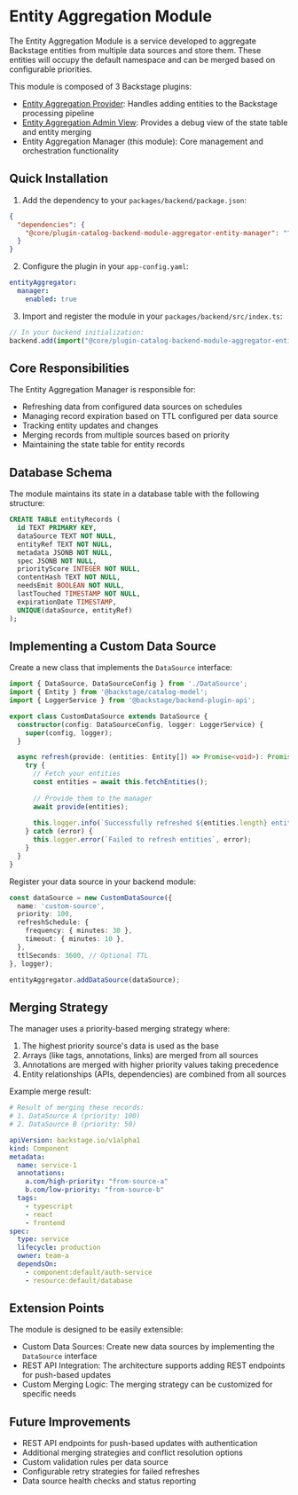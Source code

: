# Entity Aggregation Module

The Entity Aggregation Module is a service developed to aggregate Backstage entities from multiple data sources and store them. These entities will occupy the default namespace and can be merged based on configurable priorities.

This module is composed of 3 Backstage plugins:

- [Entity Aggregation Provider](../catalog-backend-aggregator-entity-provider/README.md): Handles adding entities to the Backstage processing pipeline
- [Entity Aggregation Admin View](../catalog-entity-aggregator-admin/README.md): Provides a debug view of the state table and entity merging
- Entity Aggregation Manager (this module): Core management and orchestration functionality

## Quick Installation

1. Add the dependency to your `packages/backend/package.json`:
```json
{
  "dependencies": {
    "@core/plugin-catalog-backend-module-aggregator-entity-manager": "^0.1.0"
  }
}
```

2. Configure the plugin in your `app-config.yaml`:
```yaml
entityAggregator:
  manager:
    enabled: true
```

3. Import and register the module in your `packages/backend/src/index.ts`:
```typescript
// In your backend initialization:
backend.add(import("@core/plugin-catalog-backend-module-aggregator-entity-manager"));
```

## Core Responsibilities

The Entity Aggregation Manager is responsible for:

- Refreshing data from configured data sources on schedules
- Managing record expiration based on TTL configured per data source
- Tracking entity updates and changes
- Merging records from multiple sources based on priority
- Maintaining the state table for entity records

## Database Schema

The module maintains its state in a database table with the following structure:

```sql
CREATE TABLE entityRecords (
  id TEXT PRIMARY KEY,
  dataSource TEXT NOT NULL,
  entityRef TEXT NOT NULL,
  metadata JSONB NOT NULL,
  spec JSONB NOT NULL,
  priorityScore INTEGER NOT NULL,
  contentHash TEXT NOT NULL,
  needsEmit BOOLEAN NOT NULL,
  lastTouched TIMESTAMP NOT NULL,
  expirationDate TIMESTAMP,
  UNIQUE(dataSource, entityRef)
);
```

## Implementing a Custom Data Source

Create a new class that implements the `DataSource` interface:

```typescript
import { DataSource, DataSourceConfig } from './DataSource';
import { Entity } from '@backstage/catalog-model';
import { LoggerService } from '@backstage/backend-plugin-api';

export class CustomDataSource extends DataSource {
  constructor(config: DataSourceConfig, logger: LoggerService) {
    super(config, logger);
  }

  async refresh(provide: (entities: Entity[]) => Promise<void>): Promise<void> {
    try {
      // Fetch your entities
      const entities = await this.fetchEntities();
      
      // Provide them to the manager
      await provide(entities);
      
      this.logger.info(`Successfully refreshed ${entities.length} entities`);
    } catch (error) {
      this.logger.error(`Failed to refresh entities`, error);
    }
  }
}
```

Register your data source in your backend module:

```typescript
const dataSource = new CustomDataSource({
  name: 'custom-source',
  priority: 100,
  refreshSchedule: {
    frequency: { minutes: 30 },
    timeout: { minutes: 10 },
  },
  ttlSeconds: 3600, // Optional TTL
}, logger);

entityAggregator.addDataSource(dataSource);
```

## Merging Strategy

The manager uses a priority-based merging strategy where:

1. The highest priority source's data is used as the base
2. Arrays (like tags, annotations, links) are merged from all sources
3. Annotations are merged with higher priority values taking precedence
4. Entity relationships (APIs, dependencies) are combined from all sources

Example merge result:
```yaml
# Result of merging these records:
# 1. DataSource A (priority: 100)
# 2. DataSource B (priority: 50)

apiVersion: backstage.io/v1alpha1
kind: Component
metadata:
  name: service-1
  annotations:
    a.com/high-priority: "from-source-a"
    b.com/low-priority: "from-source-b"
  tags: 
    - typescript
    - react
    - frontend
spec:
  type: service
  lifecycle: production
  owner: team-a
  dependsOn:
    - component:default/auth-service
    - resource:default/database
```

## Extension Points

The module is designed to be easily extensible:

- Custom Data Sources: Create new data sources by implementing the `DataSource` interface
- REST API Integration: The architecture supports adding REST endpoints for push-based updates
- Custom Merging Logic: The merging strategy can be customized for specific needs

## Future Improvements

- REST API endpoints for push-based updates with authentication
- Additional merging strategies and conflict resolution options
- Custom validation rules per data source
- Configurable retry strategies for failed refreshes
- Data source health checks and status reporting